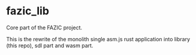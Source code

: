 # fazic_lib

Core part of the FAZIC project.

This is the rewrite of the monolith single asm.js rust application into library (this repo), sdl part and wasm part.
